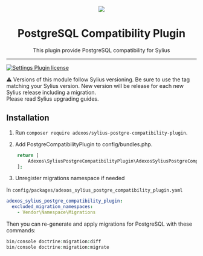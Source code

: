 <p align="center">
    <a href="https://www.adexos.fr/" target="_blank">
        <img src="https://www.adexos.fr/wp-content/themes/adexos/img/adexosLOGO.png" />
    </a>
</p>

<h1 align="center">PostgreSQL Compatibility Plugin</h1>
<p align="center">This plugin provide PostgreSQL compatibility for Sylius</p>
<hr/>

[![Settings Plugin license](https://img.shields.io/github/license/adexos/SyliusPostgreCompatibilityPlugin?public)](https://github.com/adexos/SyliusPostgreCompatibilityPlugin/blob/master/LICENSE)

⚠️ Versions of this module follow Sylius versioning. Be sure to use the tag matching your Sylius version.
New version will be release for each new Sylius release including a migration.  
Please read Sylius upgrading guides.


## Installation

1. Run `composer require adexos/sylius-postgre-compatibility-plugin`.

2. Add PostgreCompatibilityPlugin to config/bundles.php.

```php
    return [
        Adexos\SyliusPostgreCompatibilityPlugin\AdexosSyliusPostgreCompatibilityPlugin::class => ['all' => true],
    ];
```

3. Unregister migrations namespace if needed

In `config/packages/adexos_sylius_postgre_compatibility_plugin.yaml`
```yaml
adexos_sylius_postgre_compatibility_plugin:
  excluded_migration_namespaces:
    - Vendor\Namespace\Migrations
```
Then you can re-generate and apply migrations for PostgreSQL with these commands: 
```php
bin/console doctrine:migration:diff
bin/console doctrine:migration:migrate
```
